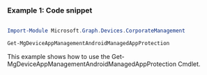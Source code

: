 ### Example 1: Code snippet

```powershell

Import-Module Microsoft.Graph.Devices.CorporateManagement

Get-MgDeviceAppManagementAndroidManagedAppProtection

```
This example shows how to use the Get-MgDeviceAppManagementAndroidManagedAppProtection Cmdlet.

